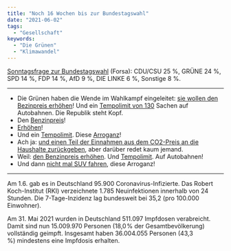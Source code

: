 ```yaml
---
title: "Noch 16 Wochen bis zur Bundestagswahl"
date: "2021-06-02"
tags:
  - "Gesellschaft"
keywords:
  - "Die Grünen"
  - "Klimawandel"
---
```


[Sonntagsfrage zur Bundestagswahl](https://wahlrecht.de/umfragen/) (Forsa): CDU/CSU 25 %, GRÜNE 24 %, SPD 14 %, FDP 14 %, AfD 9 %, DIE LINKE 6 %, Sonstige 8 %.

* * *

- Die Grünen haben die Wende im Wahlkampf eingeleitet: [sie wollen den Bezinpreis erhöhen](https://www.spiegel.de/politik/deutschland/annalena-baerbock-will-benzinpreis-um-16-cent-erhoehen-a-7c8acb4d-bfa1-45d5-9f06-425c3e05ed51)! Und ein [Tempolimit von 130](https://www.stern.de/politik/deutschland/baerbock-will-benzin-um-16-cent-verteuern-und-ein-tempolimit-von-130-km-h-30550360.html) Sachen auf Autobahnen. Die Republik steht Kopf.
- Den [Benzinpreis](https://www.rnd.de/politik/benzinpreise-annalena-baerbock-will-erhoehung-um-16-cent-GIEOONDUVLVBXUXSXM3Q5MQKJY.html)!
- [Erhöhen](https://www.focus.de/politik/deutschland/reiche-tanken-trotzdem-voll-linken-fraktionschefin-benzinpreis-ziele-der-gruenen-sind-arrogant-gegen-kleine-leute_id_13350973.html)!
- Und ein [Tempolimit](https://www.bild.de/video/clip/politik-inland/baerbock-ueber-tempolimit-wann-sie-als-kanzlerin-tempo-130-einfuehrt-76568904-76571438.bild.html). Diese [Arroganz](https://jungefreiheit.de/politik/deutschland/2021/baerbock-sprit-teurer/)!
- Ach ja: [und einen Teil der Einnahmen aus dem CO2-Preis an die Haushalte zurückgeben](https://www.zeit.de/news/2021-05/28/baerbock-einkommensschwache-bei-co2-preis-entlasten), aber darüber redet kaum jemand.
- Weil: [den Benzinpreis erhöhen](https://www.sueddeutsche.de/politik/gruene-baerbock-will-sprit-verteuern-1.5308773). Und [Tempolimit](https://de.toonpool.com/cartoons/Tempolimit_329045). Auf Autobahnen!
- Und dann [nicht mal SUV fahren](https://www.spiegel.de/auto/fahrkultur/deutschland-die-maer-von-den-gruenen-suv-fahrern-a-f27a2db3-0427-4766-b02d-dc7eb806083d), diese Arroganz!

* * *

Am 1.6. gab es in Deutschland 95.900 Coronavirus-Infizierte. Das Robert Koch-Institut (RKI) verzeichnete 1.785 Neuinfektionen innerhalb von 24 Stunden. Die 7-Tage-Inzidenz lag bundesweit bei 35,2 (pro 100.000 Einwohner).

Am 31. Mai 2021 wurden in Deutschland 511.097 Impfdosen verabreicht. Damit sind nun 15.009.970 Personen (18,0 % der Gesamt­bevölkerung) vollständig geimpft. Insgesamt haben 36.004.055 Personen (43,3 %) mindestens eine Impf­dosis erhalten.
